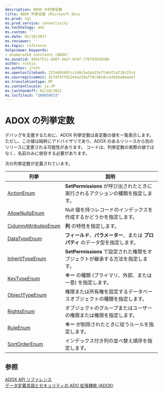 ```yaml
---
description: ADOX の列挙定数
title: ADOX 列挙定数 |Microsoft Docs
ms.prod: sql
ms.prod_service: connectivity
ms.technology: ado
ms.custom: ''
ms.date: 01/19/2017
ms.reviewer: ''
ms.topic: reference
helpviewer_keywords:
- enumerated constants [ADOX]
ms.assetid: 9d91f511-d46f-44ef-97ef-77bf93836186
author: rothja
ms.author: jroth
ms.openlocfilehash: 227e66568fcc140c5a14a23af7a6471a710c23c4
ms.sourcegitcommit: 917df4ffd22e4a229af7dc481dcce3ebba0aa4d7
ms.translationtype: MT
ms.contentlocale: ja-JP
ms.lasthandoff: 02/10/2021
ms.locfileid: "100050633"
---
```

# <a name="adox-enumerated-constants"></a>ADOX の列挙定数
デバッグを支援するために、ADOX 列挙定数は各定数の値を一覧表示します。 ただし、この値は純粋にアドバイザリであり、ADOX のあるリリースから別のリリースに変更される可能性があります。 コードは、列挙定数の実際の値ではなく、名前のみに依存する必要があります。  
  
 次の列挙定数が定義されています。  
  
|列挙|説明|  
|-----------------|-----------------|  
|[ActionEnum](./actionenum.md)|**SetPermissions** が呼び出されたときに実行されるアクションの種類を指定します。|  
|[AllowNullsEnum](./allownullsenum.md)|Null 値を持つレコードのインデックスを作成するかどうかを指定します。|  
|[ColumnAttributesEnum](./columnattributesenum.md)|**列** の特性を指定します。|  
|[DataTypeEnum](../ado-api/datatypeenum.md)|**フィールド**、**パラメーター**、または **プロパティ** のデータ型を指定します。|  
|[InheritTypeEnum](./inherittypeenum.md)|**SetPermissions** で設定された権限をオブジェクトが継承する方法を指定します。|  
|[KeyTypeEnum](./keytypeenum.md)|**キー** の種類 (プライマリ、外部、または一意) を指定します。|  
|[ObjectTypeEnum](./objecttypeenum.md)|権限または所有権を設定するデータベースオブジェクトの種類を指定します。|  
|[RightsEnum](./rightsenum.md)|オブジェクトのグループまたはユーザーの権限または権限を指定します。|  
|[RuleEnum](./ruleenum.md)|**キー** が削除されたときに従うルールを指定します。|  
|[SortOrderEnum](./sortorderenum.md)|インデックス付き列の並べ替え順序を指定します。|  
  
## <a name="see-also"></a>参照  
 [ADOX API リファレンス](./adox-object-model.md)   
 [データ定義言語とセキュリティの ADO 拡張機能 (ADOX)](../../guide/extensions/ado-extensions-for-data-definition-language-and-security-adox.md)